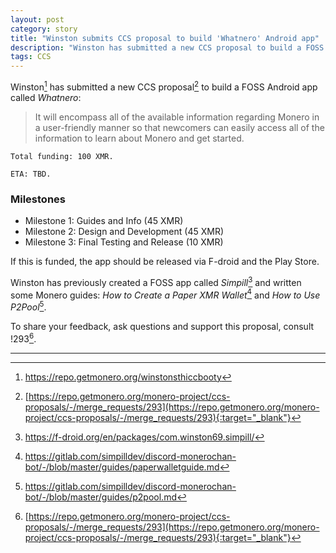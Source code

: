 ```yaml
---
layout: post
category: story
title: "Winston submits CCS proposal to build 'Whatnero' Android app"
description: "Winston has submitted a new CCS proposal to build a FOSS Android app called Whatnero"
tags: CCS
---
```


Winston[^1] has submitted a new CCS proposal[^2] to build a FOSS Android app called *Whatnero*:

> It will encompass all of the available information regarding Monero in a user-friendly manner so that newcomers can easily access all of the information to learn about Monero and get started.

```
Total funding: 100 XMR.

ETA: TBD.
```

### Milestones

- Milestone 1: Guides and Info (45 XMR)
- Milestone 2: Design and Development (45 XMR)
- Milestone 3: Final Testing and Release (10 XMR)

If this is funded, the app should be released via F-droid and the Play Store.

Winston has previously created a FOSS app called *Simpill*[^3] and written some Monero guides: *How to Create a Paper XMR Wallet*[^4] and *How to Use P2Pool*[^5].

To share your feedback, ask questions and support this proposal, consult !293[^2].

---

[^1]: https://repo.getmonero.org/winstonsthiccbooty
[^2]: [https://repo.getmonero.org/monero-project/ccs-proposals/-/merge_requests/293](https://repo.getmonero.org/monero-project/ccs-proposals/-/merge_requests/293){:target="_blank"}
[^3]: https://f-droid.org/en/packages/com.winston69.simpill/
[^4]: https://gitlab.com/simpilldev/discord-monerochan-bot/-/blob/master/guides/paperwalletguide.md
[^5]: https://gitlab.com/simpilldev/discord-monerochan-bot/-/blob/master/guides/p2pool.md




